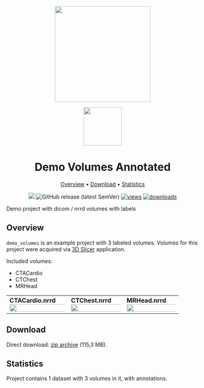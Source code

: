 <div align="center" markdown> 

<img src="https://i.imgur.com/UdBujFN.png" width="250" /> <br>

<img src="https://i.imgur.com/0T98arG.png" width="100"/> 

# Demo Volumes Annotated  

<p align="center">

  <a href="#overview">Overview</a> •
  <a href="#download">Download</a> •
  <a href="#statistics">Statistics</a>
</p>

[![](https://img.shields.io/badge/slack-chat-green.svg?logo=slack)](https://supervise.ly/slack)
![GitHub release (latest SemVer)](https://img.shields.io/github/v/release/supervisely-ecosystem/demo-volumes-annotated)
[![views](https://app.supervise.ly/public/api/v3/ecosystem.counters?repo=supervisely-ecosystem/demo-volumes-annotated&counter=views&label=views)](https://supervise.ly) 
[![downloads](https://app.supervise.ly/public/api/v3/ecosystem.counters?repo=supervisely-ecosystem/demo-volumes-annotated&counter=downloads&label=downloads)](https://supervise.ly)

</div>

Demo project with dicom / nrrd volumes with labels
## Overview 

`demo_volumes` is an example project with 3 labeled volumes. 
Volumes for this project were acquired via [3D Slicer](https://www.slicer.org/) application.


Included volumes:
* CTACardio
* CTChest
* MRHead

<div>
  <table>
    <tr style="width: 100%">
      <td>
        <b>CTACardio.nrrd</b>
        <img src="https://i.imgur.com/ecapekB.png" style="width:150%;"/>
      </td>
      <td>
        <b>CTChest.nrrd</b>
        <img src="https://i.imgur.com/9VQNiLP.png" style="width:150%;"/>
      </td>
      <td>
        <b>MRHead.nrrd</b>
        <img src="https://i.imgur.com/pJiT4og.png" style="width:150%;"/>
      </td>
    </tr>
  </table>
</div>

## Download

Direct download: [zip archive](https://cloud.enterprise.supervise.ly/remote.php/webdav/apps/demo-volumes/demo-volumes-annotated.zip) (115,3 MB).

## Statistics

Project contains 1 dataset with 3 volumes in it, with annotations.
